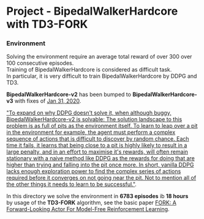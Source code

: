 # Project - BipedalWalkerHardcore with TD3-FORK    

### Environment  

Solving the environment require an average total reward of over 300 over 100 consecutive episodes.    
Training of BipedalWalkerHardcore is considered as difficult task.   
In particular, it is very difficult to train BipedalWalkerHardcore by DDPG and TD3.   

__BipedalWalkerHardcore-v2__ has been bumped to __BipedalWalkerHardcore-v3__ with fixes of [Jan 31, 2020](https://ai.stackexchange.com/questions/13848/has-anyone-been-able-to-solve-openais-hardcore-bipedal-walker-with-their-implem).    

["To expand on why DDPG doesn't solve it, when although buggy, 
BipedalWalkerHardcore-v2 is solvable: The solution landscape to this problem 
is as full of pits as the environment itself. 
To learn to leap over a pit in the environment for example, 
the agent must perform a complex sequence of actions 
that is difficult to discover by random chance. 
Each time it fails, it learns that being close to a pit is highly likely 
to result in a large penalty, and in an effort to maximise it's rewards, 
will often remain stationary with a naive method like DDPG as the rewards 
for doing that are higher than trying and falling into the pit once more. 
In short, vanilla DDPG lacks enough exploration power 
to find the complex series of actions required before it converges 
on not going near the pit. Not to mention all of the other things 
it needs to learn to be successful."](https://ai.stackexchange.com/questions/13848/has-anyone-been-able-to-solve-openais-hardcore-bipedal-walker-with-their-implem).

In this directory we solve the environment in __6783 episodes__ ib __18 hours__   
by usage of the __TD3-FORK__ algorithm, see the basic paper [FORK: A Forward-Looking Actor For Model-Free Reinforcement Learning](https://arxiv.org/abs/2010.01652).

